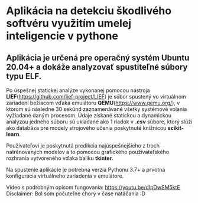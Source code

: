 # **Aplikácia na detekciu škodlivého softvéru využitím umelej inteligencie v pythone**

## Aplikácia je určená pre operačný systém **Ubuntu 20.04**+ a dokáže analyzovať spustiteľné súbory typu **ELF**. 

Po úspešnej statickej analýze vykonanej pomocou nástroja **LIEF**(https://github.com/lief-project/LIEF) je súbor spustený vo virtuálnom zariadení bežiacom vďaka emulátoru **QEMU**(https://www.qemu.org/), v ktorom sú následne 30 sekúnd zaznamenávané všetky systémové volania vyžiadané daným procesom. Údaje získané statickou a dynamickou analýzou jedného súboru sú ukladané ako 1 riadok v **.csv** súbore, ktorý slúži ako databáza pre modely strojového učenia poskytnuté knižnicou **scikit-learn**.

Používateľovi je poskytnutá predikcia najúspešnejšieho z troch natrénovaných modelov a to pomocou grafického používateľského rozhrania vytvoreného vďaka balíku **tkinter**.

Na spustenie aplikácie je potrebná verzia Pythonu 3.7+ a prvotná konfigurácia virtuálneho zariadenia v emulátore.


Video s podrobným opisom fungovania: https://youtu.be/dIpDwSM5ktE
Disclaimer: Bol som počuteľne chorý v čase natáčania :D
